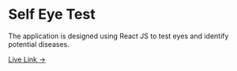 # Self Eye Test
The application is designed using React JS to test eyes and identify potential diseases. 

[Live Link →](https://drcameronmclintock.com.au/self-test/)
